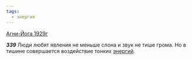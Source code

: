 ```yaml
---
tags:
  - энергия
---
```


[Агни-Йога 1929г](https://127.0.0.1:4002/agni/1929)

___339___
Люди любят явления не меньше слона и звук не тише грома. Но в тишине совершается воздействие тонких [энергий](../../../tags/#энергия).